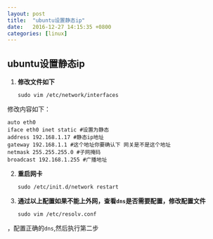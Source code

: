 ```yaml
---
layout: post
title:  "ubuntu设置静态ip"
date:   2016-12-27 14:15:35 +0800
categories: [linux]
---
```


## ubuntu设置静态ip ##

1. **修改文件如下**


    `sudo vim /etc/network/interfaces`
 
修改内容如下：

    auto eth0
    iface eth0 inet static #设置为静态
    address 192.168.1.17 #静态ip地址
    gateway 192.168.1.1 #这个地址你要确认下 网关是不是这个地址
    netmask 255.255.255.0 #子网掩码
    broadcast 192.168.1.255 #广播地址

2. **重启网卡**

    `sudo /etc/init.d/network restart`

3. **通过以上配置如果不能上外网，查看`dns`是否需要配置，修改配置文件**

    `sudo vim /etc/resolv.conf`

，配置正确的`dns`,然后执行第二步